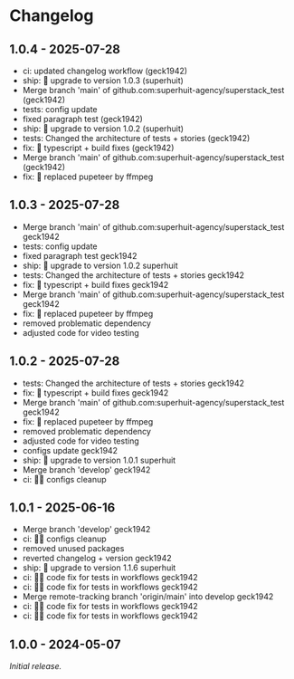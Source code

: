# Changelog

## 1.0.4 - 2025-07-28

- ci: updated changelog workflow (geck1942)
- ship: 🚀 upgrade to version 1.0.3 (superhuit)
- Merge branch 'main' of github.com:superhuit-agency/superstack_test (geck1942)
- tests: config update
- fixed paragraph test (geck1942)
- ship: 🚀 upgrade to version 1.0.2 (superhuit)
- tests: Changed the architecture of tests + stories (geck1942)
- fix: 🐛 typescript + build fixes (geck1942)
- Merge branch 'main' of github.com:superhuit-agency/superstack_test (geck1942)
- fix: 🐛 replaced pupeteer by ffmpeg


## 1.0.3 - 2025-07-28

- Merge branch 'main' of github.com:superhuit-agency/superstack_test geck1942
- tests: config update
- fixed paragraph test geck1942
- ship: 🚀 upgrade to version 1.0.2 superhuit
- tests: Changed the architecture of tests + stories geck1942
- fix: 🐛 typescript + build fixes geck1942
- Merge branch 'main' of github.com:superhuit-agency/superstack_test geck1942
- fix: 🐛 replaced pupeteer by ffmpeg
- removed problematic dependency
- adjusted code for video testing


## 1.0.2 - 2025-07-28

- tests: Changed the architecture of tests + stories geck1942
- fix: 🐛 typescript + build fixes geck1942
- Merge branch 'main' of github.com:superhuit-agency/superstack_test geck1942
- fix: 🐛 replaced pupeteer by ffmpeg
- removed problematic dependency
- adjusted code for video testing
- configs update geck1942
- ship: 🚀 upgrade to version 1.0.1 superhuit
- Merge branch 'develop' geck1942
- ci: 🧑‍🔧 configs cleanup


## 1.0.1 - 2025-06-16

- Merge branch 'develop' geck1942
- ci: 🧑‍🔧 configs cleanup
- removed unused packages
- reverted changelog + version geck1942
- ship: 🚀 upgrade to version 1.1.6 superhuit
- ci: 🧑‍🔧 code fix for tests in workflows geck1942
- ci: 🧑‍🔧 code fix for tests in workflows geck1942
- Merge remote-tracking branch 'origin/main' into develop geck1942
- ci: 🧑‍🔧 code fix for tests in workflows geck1942
- ci: 🧑‍🔧 code fix for tests in workflows geck1942


## 1.0.0 - 2024-05-07

_Initial release._
